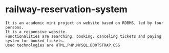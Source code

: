 # railway-reservation-system
	It is an academic mini project on website based on RDBMS, led by four persons.
	It is a responsive website.
	Functionalities are searching, booking, canceling tickets and paying system for booked tickets.
	Used technologies are HTML,PHP,MYSQL,BOOTSTRAP,CSS

